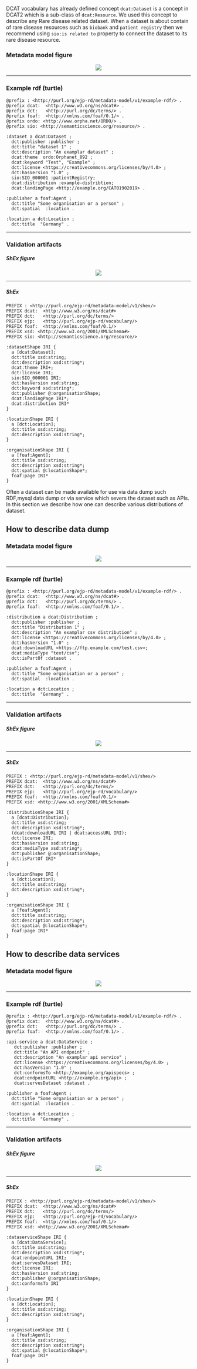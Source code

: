 DCAT vocabulary has already defined concept `dcat:Dataset` is a concept in DCAT2 which is a sub-class of `dcat:Resource`. We used this concept to describe any Rare disease related dataset. When a dataset is about contain of rare disease resources such as `biobank` and `patient registry` then we recommend using `sio:is related to` property to connect the dataset to its rare disease resource.

### Metadata model figure

<p align="center"> 
    <a href="../images/turtle/dataset.png" target="_blank">
        <img src="../images/turtle/dataset.png"> 
    </a>
</p>


***

### Example rdf (turtle)

```ttl
@prefix : <http://purl.org/ejp-rd/metadata-model/v1/example-rdf/> .
@prefix dcat:  <http://www.w3.org/ns/dcat#> .
@prefix dct:   <http://purl.org/dc/terms/> .
@prefix foaf:  <http://xmlns.com/foaf/0.1/> .
@prefix ordo: <http://www.orpha.net/ORDO/> .
@prefix sio: <http://semanticscience.org/resource/> .

:dataset a dcat:Dataset ;
  dct:publisher :publisher ;        
  dct:title "dataset 1" ;
  dct:description "An examplar dataset" ;
  dcat:theme  ordo:Orphanet_892 ;
  dcat:keyword "Test", "Example" ;
  dct:license <https://creativecommons.org/licenses/by/4.0> ;
  dct:hasVersion "1.0" ;
  sio:SIO_000001 :patientRegistry;
  dcat:distribution :example-distribtion;
  dcat:landingPage <http://example.org/CAT01902019> .

:publisher a foaf:Agent ;
  dct:title "Some organisation or a person" ;
  dct:spatial  :location .
  
:location a dct:Location ;
  dct:title  "Germany" .
```

***

### Validation artifacts

##### ShEx figure

<p align="center"> 
    <a href="../images/shex/dataset.svg" target="_blank">
        <img src="../images/shex/dataset.svg"> 
    </a>
</p>

***
##### ShEx

``` ShEx
PREFIX : <http://purl.org/ejp-rd/metadata-model/v1/shex/>
PREFIX dcat:  <http://www.w3.org/ns/dcat#>
PREFIX dct:   <http://purl.org/dc/terms/>
PREFIX ejp:   <http://purl.org/ejp-rd/vocabulary/>
PREFIX foaf:  <http://xmlns.com/foaf/0.1/>
PREFIX xsd: <http://www.w3.org/2001/XMLSchema#>
PREFIX sio: <http://semanticscience.org/resource/>

:datasetShape IRI {
  a [dcat:Dataset];
  dct:title xsd:string;
  dct:description xsd:string*;
  dcat:theme IRI+;
  dct:license IRI;
  sio:SIO_000001 IRI;
  dct:hasVersion xsd:string;
  dct:keyword xsd:string*;
  dct:publisher @:organisationShape;
  dcat:landingPage IRI*;
  dcat:distribution IRI*
}

:locationShape IRI {
  a [dct:Location];
  dct:title xsd:string;
  dct:description xsd:string*;
}

:organisationShape IRI {
  a [foaf:Agent];
  dct:title xsd:string;
  dct:description xsd:string*;
  dct:spatial @:locationShape*;
  foaf:page IRI*
}
```


Often a dataset can be made available for use via data dump such RDF,mysql data dump or via service which severs the dataset such as APIs. In this section we describe how one can describe various distributions of dataset.

## How to describe data dump

### Metadata model figure

<p align="center"> 
    <a href="../images/turtle/distribution.png" target="_blank">
        <img src="../images/turtle/distribution.png"> 
    </a>
</p>


***

### Example rdf (turtle)

```ttl
@prefix : <http://purl.org/ejp-rd/metadata-model/v1/example-rdf/> .
@prefix dcat:  <http://www.w3.org/ns/dcat#> .
@prefix dct:   <http://purl.org/dc/terms/> .
@prefix foaf:  <http://xmlns.com/foaf/0.1/> .

:distribution a dcat:Distribution ;
  dct:publisher :publisher ;        
  dct:title "Distribution 1" ;
  dct:description "An examplar csv distribution" ;
  dct:license <https://creativecommons.org/licenses/by/4.0> ;
  dct:hasVersion "1.0" ;
  dcat:downloadURL <https://ftp.example.com/test.csv>;
  dcat:mediaType "text/csv";
  dct:isPartOf :dataset .

:publisher a foaf:Agent ;
  dct:title "Some organisation or a person" ;
  dct:spatial  :location .
  
:location a dct:Location ;
  dct:title  "Germany" .
```

***

### Validation artifacts

##### ShEx figure

<p align="center"> 
    <a href="../images/shex/distribution.svg" target="_blank">
        <img src="../images/shex/distribution.svg"> 
    </a>
</p>

***
##### ShEx

``` ShEx
PREFIX : <http://purl.org/ejp-rd/metadata-model/v1/shex/>
PREFIX dcat:  <http://www.w3.org/ns/dcat#>
PREFIX dct:   <http://purl.org/dc/terms/>
PREFIX ejp:   <http://purl.org/ejp-rd/vocabulary/>
PREFIX foaf:  <http://xmlns.com/foaf/0.1/>
PREFIX xsd: <http://www.w3.org/2001/XMLSchema#>

:distributionShape IRI {
  a [dcat:Distribution];
  dct:title xsd:string;
  dct:description xsd:string*;
  (dcat:downloadURL IRI | dcat:accessURL IRI);  
  dct:license IRI;
  dct:hasVersion xsd:string;
  dcat:mediaType xsd:string*;
  dct:publisher @:organisationShape;
  dct:isPartOf IRI*
}

:locationShape IRI {
  a [dct:Location];
  dct:title xsd:string;
  dct:description xsd:string*;
}

:organisationShape IRI {
  a [foaf:Agent];
  dct:title xsd:string;
  dct:description xsd:string*;
  dct:spatial @:locationShape*;
  foaf:page IRI*
}
```


## How to describe data services

### Metadata model figure

<p align="center"> 
    <a href="../images/turtle/dataservice.png" target="_blank">
        <img src="../images/turtle/dataservice.png"> 
    </a>
</p>


***

### Example rdf (turtle)

```ttl
@prefix : <http://purl.org/ejp-rd/metadata-model/v1/example-rdf/> .
@prefix dcat:  <http://www.w3.org/ns/dcat#> .
@prefix dct:   <http://purl.org/dc/terms/> .
@prefix foaf:  <http://xmlns.com/foaf/0.1/> .

:api-service a dcat:DataService ;
   dct:publisher :publisher ;        
   dct:title "An API endpoint" ;
   dct:description "An examplar api service" ;
   dct:license <https://creativecommons.org/licenses/by/4.0> ;
   dct:hasVersion "1.0" ;
   dct:conformsTo <http://example.org/apispecs> ;
   dcat:endpointURL <http://example.org/api> ;
   dcat:servesDataset :dataset .
   
:publisher a foaf:Agent ;
  dct:title "Some organisation or a person" ;
  dct:spatial  :location .
  
:location a dct:Location ;
  dct:title  "Germany" .
```

***

### Validation artifacts

##### ShEx figure

<p align="center"> 
    <a href="../images/shex/dataservice.svg" target="_blank">
        <img src="../images/shex/dataservice.svg"> 
    </a>
</p>

***
##### ShEx

``` ShEx
PREFIX : <http://purl.org/ejp-rd/metadata-model/v1/shex/>
PREFIX dcat:  <http://www.w3.org/ns/dcat#>
PREFIX dct:   <http://purl.org/dc/terms/>
PREFIX ejp:   <http://purl.org/ejp-rd/vocabulary/>
PREFIX foaf:  <http://xmlns.com/foaf/0.1/>
PREFIX xsd: <http://www.w3.org/2001/XMLSchema#>

:dataserviceShape IRI {
  a [dcat:DataService];
  dct:title xsd:string;
  dct:description xsd:string*;
  dcat:endpointURL IRI;
  dcat:servesDataset IRI;
  dct:license IRI;
  dct:hasVersion xsd:string;
  dct:publisher @:organisationShape;
  dct:conformsTo IRI
}

:locationShape IRI {
  a [dct:Location];
  dct:title xsd:string;
  dct:description xsd:string*;
}

:organisationShape IRI {
  a [foaf:Agent];
  dct:title xsd:string;
  dct:description xsd:string*;
  dct:spatial @:locationShape*;
  foaf:page IRI*
}
```